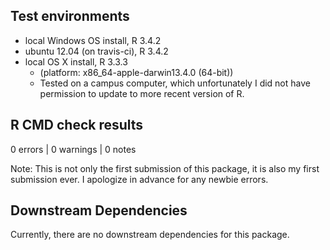 ## Test environments
* local Windows OS install, R 3.4.2
* ubuntu 12.04 (on travis-ci), R 3.4.2
* local OS X install, R 3.3.3 
  - (platform: x86_64-apple-darwin13.4.0 (64-bit))
  - Tested on a campus computer, which unfortunately I did not have permission to update to more recent version of R.

## R CMD check results
0 errors | 0 warnings | 0 notes

Note: This is not only the first submission of this package, it is also my first submission ever.  I apologize in advance for any newbie errors.

## Downstream Dependencies
Currently, there are no downstream dependencies for this package.
